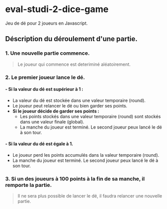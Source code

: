 # eval-studi-2-dice-game
Jeu de dé pour 2 joueurs en Javascript.

## Déscription du déroulement d'une partie.

### 1. Une nouvelle partie commence.
> Le joueur qui commence est deteriminé aléatoirement.

### 2. Le premier joueur lance le dé.

#### - Si la valeur du dé est supérieur à 1 :
- La valeur du dé est stockée dans une valeur temporaire (round).
- Le joueur peut relancer le dé ou bien garder ses points.
- **Si le joueur décide de garder ses points :**
  - Les points stockés dans une valeur temporaire (round) sont stockés dans une valeur finale (global).
  - La manche du joueur est terminé. Le second joueur peux lancé le dé à son tour.
      
#### - Si la valeur du dé est égale à 1.
- Le joueur perd les points accumulés dans la valeur temporaire (round).
- La manche du joueur est terminé. Le second joueur peux lancé le dé à son tour.
    
### 3. Si un des joueurs à 100 points à la fin de sa manche, il remporte la partie. 
> Il ne sera plus possible de lancer le dé, il faudra relancer une nouvelle partie.
